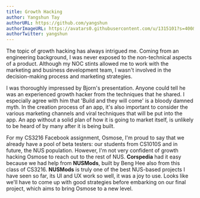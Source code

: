 ```yaml
---
title: Growth Hacking
author: Yangshun Tay
authorURL: https://github.com/yangshun
authorImageURL: https://avatars0.githubusercontent.com/u/1315101?s=400&v=4
authorTwitter: yangshun
---
```


The topic of growth hacking has always intrigued me. Coming from an engineering background, I was never exposed to the non-technical aspects of a product. Although my NOC stints allowed me to work with the marketing and business development team, I wasn't involved in the decision-making process and marketing strategies.<!--truncate-->

I was thoroughly impressed by Bjorn's presentation. Anyone could tell he was an experienced growth hacker from the techniques that he shared. I especially agree with him that 'Build and they will come' is a bloody damned myth. In the creation process of an app, it's also important to consider the various marketing channels and viral techniques that will be put into the app. An app without a solid plan of how it is going to market itself, is unlikely to be heard of by many after it is being built.

For my CS3216 Facebook assignment, Osmose, I'm proud to say that we already have a pool of beta testers: our students from CS1010S and in future, the NUS population. However, I'm not very confident of growth hacking Osmose to reach out to the rest of NUS. **Corspedia** had it easy because we had help from **NUSMods**, built by Beng Hee also from this class of CS3216. **NUSMods** is truly one of the best NUS-based projects I have seen so far, its UI and UX work so well, it was a joy to use. Looks like we'll have to come up with good strategies before embarking on our final project, which aims to bring Osmose to a new level.
